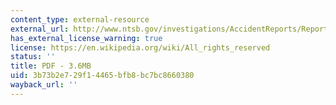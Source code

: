 ```yaml
---
content_type: external-resource
external_url: http://www.ntsb.gov/investigations/AccidentReports/Reports/AAR0001.pdf
has_external_license_warning: true
license: https://en.wikipedia.org/wiki/All_rights_reserved
status: ''
title: PDF - 3.6MB
uid: 3b73b2e7-29f1-4465-bfb8-bc7bc8660380
wayback_url: ''
---
```

